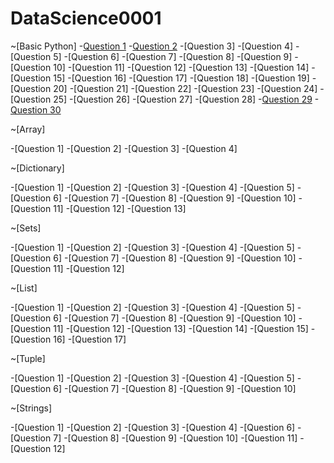 # DataScience0001
~[Basic Python]
-[Question 1](https://github.com/Anjali-53/DataScience0001/issues/1#issue-1335500143)
-[Question 2](https://github.com/Anjali-53/DataScience0001/issues/2#issue-1335503756)
-[Question 3]
-[Question 4]
-[Question 5]
-[Question 6]
-[Question 7]
-[Question 8]
-[Question 9]
-[Question 10]
-[Question 11]
-[Question 12]
-[Question 13]
-[Question 14]
-[Question 15]
-[Question 16]
-[Question 17]
-[Question 18]
-[Question 19]
-[Question 20]
-[Question 21]
-[Question 22]
-[Question 23]
-[Question 24]
-[Question 25]
-[Question 26]
-[Question 27]
-[Question 28]
-[Question 29](https://github.com/Anjali-53/DataScience0001/issues/29#issue-1335529366)
-[Question 30](https://github.com/Anjali-53/DataScience0001/issues/30#issue-1335531197)

~[Array]

-[Question 1]
-[Question 2]
-[Question 3]
-[Question 4]

~[Dictionary]

-[Question 1]
-[Question 2]
-[Question 3]
-[Question 4]
-[Question 5]
-[Question 6]
-[Question 7]
-[Question 8]
-[Question 9]
-[Question 10]
-[Question 11]
-[Question 12]
-[Question 13]

~[Sets]

-[Question 1]
-[Question 2]
-[Question 3]
-[Question 4]
-[Question 5]
-[Question 6]
-[Question 7]
-[Question 8]
-[Question 9]
-[Question 10]
-[Question 11]
-[Question 12]

~[List]

-[Question 1]
-[Question 2]
-[Question 3]
-[Question 4]
-[Question 5]
-[Question 6]
-[Question 7]
-[Question 8]
-[Question 9]
-[Question 10]
-[Question 11]
-[Question 12]
-[Question 13]
-[Question 14]
-[Question 15]
-[Question 16]
-[Question 17]

~[Tuple]

-[Question 1]
-[Question 2]
-[Question 3]
-[Question 4]
-[Question 5]
-[Question 6]
-[Question 7]
-[Question 8]
-[Question 9]
-[Question 10]

~[Strings]

-[Question 1]
-[Question 2]
-[Question 3]
-[Question 4]
-[Question 6]
-[Question 7]
-[Question 8]
-[Question 9]
-[Question 10]
-[Question 11]
-[Question 12]

